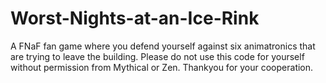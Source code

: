 # Worst-Nights-at-an-Ice-Rink
A FNaF fan game where you defend yourself against six animatronics that are trying to leave the building.
Please do not use this code for yourself without permission from Mythical or Zen. Thankyou for your cooperation.
